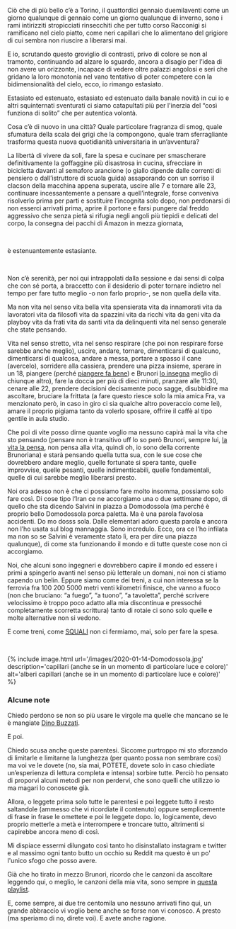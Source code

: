 ---
---
Ciò che di più bello c’è a Torino, il quattordici gennaio duemilaventi come un giorno qualunque di gennaio come un giorno qualunque di inverno, sono i rami intirizziti stropicciati rinsecchiti che per tutto corso Racconigi si ramificano nel cielo piatto, come neri capillari che lo alimentano del grigiore di cui sembra non riuscire a liberarsi mai.


E io, scrutando questo groviglio di contrasti, privo di colore se non al tramonto, continuando ad alzare lo sguardo, ancora a disagio per l’idea di non avere un orizzonte, incapace di vedere oltre palazzi angolosi e seri che gridano la loro monotonia nel vano tentativo di poter competere con la bidimensionalità del cielo, ecco, io rimango estasiato.


Estasiato ed estenuato, estasiato ed estenuato dalla banale novità in cui io e altri squinternati sventurati ci siamo catapultati più per l'inerzia del “così funziona di solito” che per autentica volontà.


Cosa c’è di nuovo in una città? Quale particolare fragranza di smog, quale sfumatura della scala dei grigi che la compongono, quale tram sferragliante trasforma questa nuova quotidianità universitaria in un’avventura?


La libertà di vivere da soli, fare la spesa e cucinare per smascherare definitivamente la goffaggine più disastrosa in cucina, sfrecciare in bicicletta davanti al semaforo arancione (o giallo dipende dalle correnti di pensiero o dall’istruttore di scuola guida) assaporando con un sorriso il clacson della macchina appena superata, uscire alle 7 e tornare alle 23, continuare incessantemente a pensare a quell’integrale, forse conveniva risolverlo prima per parti e sostituire l’incognita solo dopo, non perdonarsi di non esserci arrivati prima, aprire il portone e farsi pungere dal freddo aggressivo che senza pietà si rifugia negli angoli più tiepidi e delicati del corpo, la consegna dei pacchi di Amazon in mezza giornata,

<br />

è estenuantemente estasiante.

<br />

Non c’è serenità, per noi qui intrappolati dalla sessione e dai sensi di colpa che con sé porta, a braccetto con il desiderio di poter tornare indietro nel tempo per fare tutto meglio -o non farlo proprio-, se non quella della vita.


Ma non vita nel senso vita bella vita spensierata vita da innamorati vita da lavoratori vita da filosofi vita da spazzini vita da ricchi vita da geni vita da playboy vita da frati vita da santi vita da delinquenti vita nel senso generale che state pensando.


Vita nel senso stretto, vita nel senso respirare (che poi non respirare forse sarebbe anche meglio), uscire, andare, tornare, dimenticarsi di qualcuno, dimenticarsi di qualcosa, andare a messa, portare a spasso il cane (avercelo), sorridere alla cassiera, prendere una pizza insieme, sperare in un 18, piangere (perché <a href="https://www.instagram.com/p/B46_9F3g4AP/" rel="noopener" target="_blank">piangere fa bene</a>) e Brunori <a href="https://open.spotify.com/album/7sYFig64Wpcv9PDq8QRGlV?si=jGGMDzcqTCKeXX2pPm0Nbw" rel="noopener" target="_blank">lo insegna</a> meglio di chiunque altro), fare la doccia per più di dieci minuti, pranzare alle 11:30, cenare alle 22, prendere decisioni decisamente poco sagge, disubbidire ma ascoltare, bruciare la frittata (a fare questo riesce solo la mia amica Fra, va menzionato però, in caso in giro ci sia qualche altro poveraccio come lei), amare il proprio pigiama tanto da volerlo sposare, offrire il caffè al tipo gentile in aula studio.

Che poi di vite posso dirne quante voglio ma nessuno capirà mai la vita che sto pensando (pensare non è transitivo uff lo so però Brunori, sempre lui, <a href="https://open.spotify.com/track/7bDVh4f0CVKFawrhG84eCU?si=RF4Fy1zcQvyQqLfwGTp8LQ" rel="noopener" target="_blank">la vita la pensa</a>, non pensa alla vita, quindi oh, io sono della corrente Brunoriana) e starà pensando quella tutta sua, con le sue cose che dovrebbero andare meglio, quelle fortunate si spera tante, quelle improvvise, quelle pesanti, quelle indimenticabili, quelle fondamentali, quelle di cui sarebbe meglio liberarsi presto.

Noi ora adesso non è che ci possiamo fare molto insomma, possiamo solo fare così. Di cose tipo l’Iran ce ne accorgiamo una o due settimane dopo, di quello che sta dicendo Salvini in piazza a Domodossola (ma perché è proprio bello Domodossola porca paletta. Ma è una parola favolosa accidenti. Do mo dosss sola. Dalle elementari adoro questa parola e ancora non l’ho usata sul blog mannaggia. Sono incredulo. Ecco, ora ce l’ho infilata ma non so se Salvini è veramente stato lì, era per dire una piazza qualunque), di come sta funzionando il mondo e di tutte queste cose non ci accorgiamo.

Noi, che alcuni sono ingegneri e dovrebbero capire il mondo ed essere i primi a spingerlo avanti nel senso più letterale un domani, noi non ci stiamo capendo un belin. Eppure siamo come dei treni, a cui non interessa se la ferrovia fra 100 200 5000 metri venti kilometri finisce, che vanno a fuoco (non che bruciano: “a fuego”, “a tuono”, “a tavoletta”, perché scrivere velocissimo è troppo poco adatto alla mia discontinua e pressoché completamente scorretta scrittura) tanto di rotaie ci sono solo quelle e molte alternative non si vedono.

E come treni, come <a href="https://youtu.be/5bW7m--WiWE" rel="noopener" target="_blank">SQUALI</a> non ci fermiamo, mai, solo per fare la spesa.

<br />

{% include image.html url='/images/2020-01-14-Domodossola.jpg' description='capillari (anche se in un momento di particolare luce e colore)' alt='alberi capillari (anche se in un momento di particolare luce e colore)' %}


### Alcune note
Chiedo perdono se non so più usare le virgole ma quelle che mancano se le è mangiate <a href="https://it.wikipedia.org/wiki/Un_amore_(romanzo)" rel="noopener" target="_blank">Dino Buzzati</a>.

E poi.

Chiedo scusa anche queste parentesi. Siccome purtroppo mi sto sforzando di limitarle e limitarne la lunghezza (per quanto possa non sembrare così) ma voi ve le dovete (no, sia mai, POTETE, dovete solo in caso chiediate un’esperienza di lettura completa e intensa) sorbire tutte. Perciò ho pensato di proporvi alcuni metodi per non perdervi, che sono quelli che utilizzo io ma magari lo conoscete già.

Allora, o leggete prima solo tutte le parentesi e poi leggete tutto il resto saltandole (ammesso che vi ricordiate il contenuto) oppure semplicemente di frase in frase le omettete e poi le leggete dopo. Io, logicamente, devo proprio metterle a metà e interrompere e troncare tutto, altrimenti si capirebbe ancora meno di così.


Mi dispiace essermi dilungato così tanto ho disinstallato instagram e twitter e al massimo ogni tanto butto un occhio su Reddit ma questo è un po' l'unico sfogo che posso avere.


Già che ho tirato in mezzo Brunori, ricordo che le canzoni da ascoltare leggendo qui, o meglio, le canzoni della mia vita, sono sempre in <a href="https://open.spotify.com/playlist/5BlTNSfjxRYrJ2nJ9dl9WX?si=yEXHtxo0RHCy_ShsCoaKDg" rel="noopener" target="blank">questa playlist</a>.


E, come sempre, ai due tre centomila uno nessuno arrivati fino qui, un grande abbraccio vi voglio bene anche se forse non vi conosco. A presto (ma speriamo di no, direte voi). E avete anche ragione.
